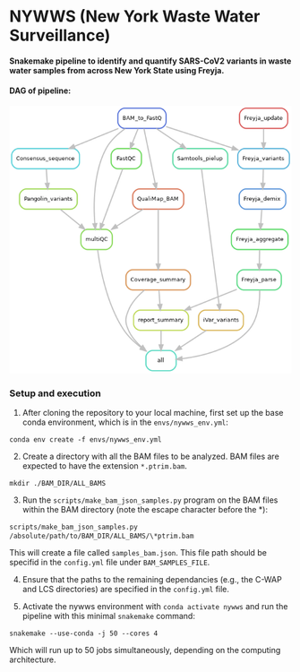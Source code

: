 # NYWWS (New York Waste Water Surveillance)

#### Snakemake pipeline to identify and quantify SARS-CoV2 variants in waste water samples from across New York State using Freyja. 

#### DAG of pipeline:
![alt text](https://github.com/YazBraimah/NYWWS/blob/main/workflow.png?raw=true)


### Setup and execution

1. After cloning the repository to your local machine, first set up the base conda environment, which is in the `envs/nywws_env.yml`:

```
conda env create -f envs/nywws_env.yml
```

2. Create a directory with all the BAM files to be analyzed. BAM files are expected to have the extension `*.ptrim.bam`.

```
mkdir ./BAM_DIR/ALL_BAMS
```

3. Run the `scripts/make_bam_json_samples.py` program on the BAM files within the BAM directory (note the escape character before the *):

```
scripts/make_bam_json_samples.py /absolute/path/to/BAM_DIR/ALL_BAMS/\*ptrim.bam
```
This will create a file called `samples_bam.json`. This file path should be specifid in the `config.yml` file under `BAM_SAMPLES_FILE`.

4. Ensure that the paths to the remaining dependancies (e.g., the C-WAP and LCS directories) are specified in the `config.yml` file.

5. Activate the nywws environment with `conda activate nywws` and run the pipeline with this minimal `snakemake` command:

```
snakemake --use-conda -j 50 --cores 4
```
Which will run up to 50 jobs simultaneously, depending on the computing architecture.
